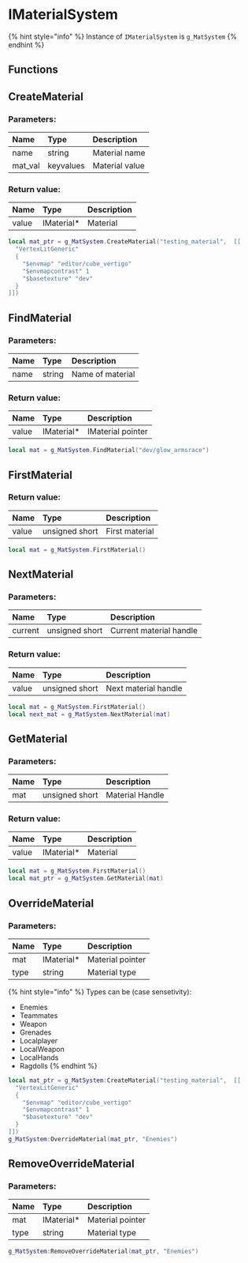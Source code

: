 # IMaterialSystem

{% hint style="info" %}
Instance of `IMaterialSystem` is `g_MatSystem`
{% endhint %}

## Functions

## CreateMaterial

### Parameters:

| Name | Type | Description |
| :--- | :--- | :--- |
| name | string | Material name |
| mat\_val | keyvalues | Material value |

### Return value:

| Name | Type | Description |
| :--- | :--- | :--- |
| value | IMaterial\* | Material |

```lua
local mat_ptr = g_MatSystem.CreateMaterial("testing_material",  [[
  "VertexLitGeneric"
  {
    "$envmap" "editor/cube_vertigo"
    "$envmapcontrast" 1
    "$basetexture" "dev"
  }  
]])
```

## FindMaterial

### Parameters:

| Name | Type | Description |
| :--- | :--- | :--- |
| name | string | Name of material |

### Return value:

| Name | Type | Description |
| :--- | :--- | :--- |
| value | IMaterial\* | IMaterial pointer |

```lua
local mat = g_MatSystem.FindMaterial("dev/glow_armsrace")
```

## FirstMaterial

### Return value:

| Name | Type | Description |
| :--- | :--- | :--- |
| value | unsigned short | First material |

```lua
local mat = g_MatSystem.FirstMaterial()
```

## NextMaterial

### Parameters:

| Name | Type | Description |
| :--- | :--- | :--- |
| current | unsigned short | Current material handle |

### Return value:

| Name | Type | Description |
| :--- | :--- | :--- |
| value | unsigned short | Next material handle |

```lua
local mat = g_MatSystem.FirstMaterial()
local next_mat = g_MatSystem.NextMaterial(mat)
```

## GetMaterial

### Parameters:

| Name | Type | Description |
| :--- | :--- | :--- |
| mat | unsigned short | Material Handle |

### Return value:

| Name | Type | Description |
| :--- | :--- | :--- |
| value | IMaterial\* | Material |

```lua
local mat = g_MatSystem.FirstMaterial()
local mat_ptr = g_MatSystem.GetMaterial(mat)
```

## OverrideMaterial

### Parameters:

| Name | Type | Description |
| :--- | :--- | :--- |
| mat | IMaterial\* | Material pointer |
| type | string | Material type |

{% hint style="info" %}
Types can be (case sensetivity):

* Enemies
* Teammates 
* Weapon
* Grenades
* Localplayer
* LocalWeapon
* LocalHands
* Ragdolls
{% endhint %}

```lua
local mat_ptr = g_MatSystem:CreateMaterial("testing_material",  [[
  "VertexLitGeneric"
  {
    "$envmap" "editor/cube_vertigo"
    "$envmapcontrast" 1
    "$basetexture" "dev"
  }  
]])
g_MatSystem:OverrideMaterial(mat_ptr, "Enemies")
```

## RemoveOverrideMaterial

### Parameters:

| Name | Type | Description |
| :--- | :--- | :--- |
| mat | IMaterial\* | Material pointer |
| type | string | Material type |

```lua
g_MatSystem:RemoveOverrideMaterial(mat_ptr, "Enemies")
```
